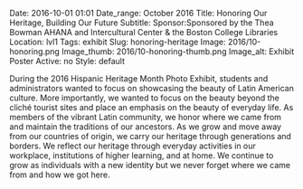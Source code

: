 Date: 2016-10-01 01:01 
Date_range: October 2016
Title: Honoring Our Heritage, Building Our Future 
Subtitle: 
Sponsor:Sponsored by the Thea Bowman AHANA and Intercultural Center & the Boston College Libraries
Location: lvl1
Tags: exhibit
Slug: honoring-heritage
Image: 2016/10-honoring.png
Image_thumb: 2016/10-honoring-thumb.png
Image_alt: Exhibit Poster
Active: no
Style: default

During the 2016 Hispanic Heritage Month Photo Exhibit, students and   administrators wanted to focus on showcasing the beauty of Latin   American culture. More importantly, we wanted to focus on the beauty   beyond the cliché tourist sites and place an emphasis on the beauty of   everyday life. As members of the vibrant Latin community, we honor where   we came from and maintain the traditions of our ancestors. As we grow   and move away from our countries of origin, we carry our heritage   through generations and borders. We reflect our heritage through   everyday activities in our workplace, institutions of higher learning,   and at home. We continue to grow as individuals with a new identity but   we never forget where we came from and how we got here.